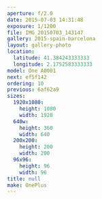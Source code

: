 ```yaml
---
aperture: f/2.0
date: 2015-07-03 14:31:48
exposure: 1/1200
file: IMG_20150703_143147
gallery: 2015-spain-barcelona
layout: gallery-photo
location:
  latitude: 41.384243333333
  longitude: 2.1752583333333
model: One A0001
next: ef5f142
ordering: 10
previous: 6af62a9
sizes:
  1920x1080:
    height: 1080
    width: 1920
  640w:
    height: 360
    width: 640
  200x200:
    height: 200
    width: 200
  96x96:
    height: 96
    width: 96
title: null
make: OnePlus
---
```

